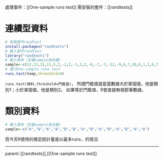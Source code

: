 處理事件：[[One-sample runs test]]
需安裝的套件：[[randtests]]

# 連續型資料
``` R
# 安裝套件randtest
install.packages("randtests")
# 載入套件randtest
library("randtests")
# 輸入樣本（定義sample為向量）
sample<-c(12,13,12,11,5,2,-1,2,-1,3,2,-6,-7,-7,-12,-9,6,7,10,6,1,1,6,7,-2,-6,-6,-5,-2,-1)
# 進行One-sample runs test
runs.test(temp,threshold=0)
```

`runs.test(資料,threshold=門檻值)`，
所謂門檻值就是當數據大於某個值，他是類別1；小於某個值，他是類別2。
如果等於門檻值，R會直接無視那筆數據。

# 類別資料
```R
# 輸入樣本（定義sample為向量）
sample<-c("A","B","A","A","B","B","A","B","A","B","A","B","A","A")

```

而今天R使用的檢定統計量是以最多runs，的情況
- - -
parent::[[randtests]],[[One-sample runs test]]
